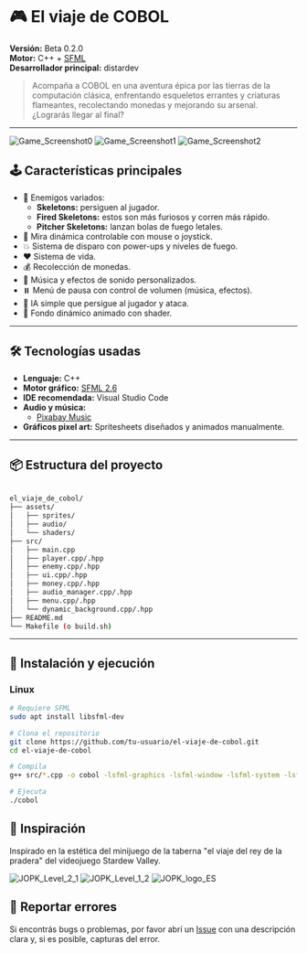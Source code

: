 # 🎮 El viaje de COBOL

**Versión:** Beta 0.2.0  
**Motor:** C++ + [SFML](https://www.sfml-dev.org/)  
**Desarrollador principal:** distardev

> Acompaña a COBOL en una aventura épica por las tierras de la computación clásica, enfrentando esqueletos errantes y criaturas flameantes, recolectando monedas y mejorando su arsenal. ¿Lograrás llegar al final?

---

![Game_Screenshot0](https://github.com/user-attachments/assets/e84a0ae0-1273-4992-ade3-df7394289a5a)
![Game_Screenshot1](https://github.com/user-attachments/assets/7924b75a-69a5-4221-9007-58e498de19ff)
![Game_Screenshot2](https://github.com/user-attachments/assets/f305e241-e381-45ca-ae54-0077269490bb)


## 🕹️ Características principales

- 👾 Enemigos variados:
  - **Skeletons:** persiguen al jugador.
  - **Fired Skeletons:**  estos son más furiosos y corren más rápido.
  - **Pitcher Skeletons:** lanzan bolas de fuego letales.
- 🎯 Mira dinámica controlable con mouse o joystick.
- 💥 Sistema de disparo con power-ups y niveles de fuego.
- ❤️ Sistema de vida.
- 💰 Recolección de monedas.
- 🎵 Música y efectos de sonido personalizados.
- ⏸️ Menú de pausa con control de volumen (música, efectos).
- 🧠 IA simple que persigue al jugador y ataca.
- 🌌 Fondo dinámico animado con shader.

---

## 🛠️ Tecnologías usadas

- **Lenguaje:** C++
- **Motor gráfico:** [SFML 2.6](https://www.sfml-dev.org/)
- **IDE recomendada:** Visual Studio Code
- **Audio y música:**  
  - [Pixabay Music](https://pixabay.com/music/)
- **Gráficos pixel art:** Spritesheets diseñados y animados manualmente.

---

## 📦 Estructura del proyecto
```bash

el_viaje_de_cobol/
├── assets/
│   ├── sprites/
│   ├── audio/
│   └── shaders/
├── src/
│   ├── main.cpp
│   ├── player.cpp/.hpp
│   ├── enemy.cpp/.hpp
│   ├── ui.cpp/.hpp
│   ├── money.cpp/.hpp
│   ├── audio_manager.cpp/.hpp
│   ├── menu.cpp/.hpp
│   └── dynamic_background.cpp/.hpp
├── README.md
└── Makefile (o build.sh)
```
---

## 🔧 Instalación y ejecución

### Linux

```bash
# Requiere SFML
sudo apt install libsfml-dev

# Clona el repositorio
git clone https://github.com/tu-usuario/el-viaje-de-cobol.git
cd el-viaje-de-cobol

# Compila
g++ src/*.cpp -o cobol -lsfml-graphics -lsfml-window -lsfml-system -lsfml-audio

# Ejecuta
./cobol
```

## 🧠 Inspiración

Inspirado en la estética del minijuego de la taberna "el viaje del rey de la pradera" del videojuego Stardew Valley.


![JOPK_Level_2_1](https://github.com/user-attachments/assets/d5c4e161-94f8-4da7-8294-5e99874391d5)
![JOPK_Level_1_2](https://github.com/user-attachments/assets/43e0a8e4-12f7-4dc4-8600-28cba934c09f)
![JOPK_logo_ES](https://github.com/user-attachments/assets/a26df50e-af87-4d2b-896e-206b72908931)

## 🐛 Reportar errores

Si encontrás bugs o problemas, por favor abrí un [Issue](https://github.com/distardev/el-viaje-de-COBOL/issues/) con una descripción clara y, si es posible, capturas del error.
